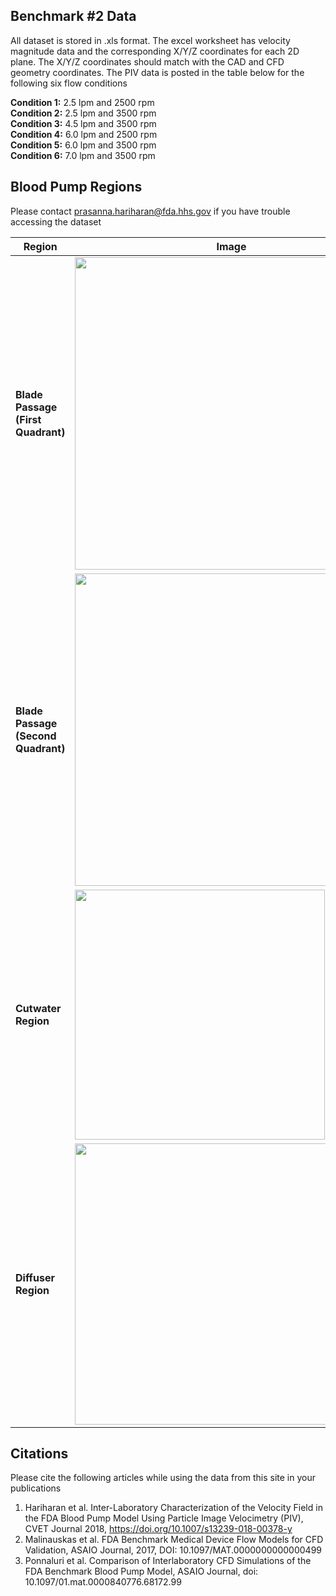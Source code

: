 ## Benchmark #2 Data
All dataset is stored in .xls format. The excel worksheet has velocity magnitude data and the corresponding X/Y/Z coordinates for each 2D plane. The X/Y/Z coordinates should match with the CAD and CFD geometry coordinates. The PIV data is posted in the table below for the following six flow conditions  

**Condition 1:**  2.5 lpm and 2500 rpm  
**Condition 2:**  2.5 lpm and 3500 rpm      
**Condition 3:**   4.5 lpm and 3500 rpm  
**Condition 4:**  6.0 lpm and 2500 rpm  
**Condition 5:**  6.0 lpm and 3500 rpm  
**Condition 6:** 7.0 lpm and 3500 rpm

## Blood Pump Regions  
Please contact prasanna.hariharan@fda.hhs.gov if you have trouble accessing the dataset 

| Region | Image | Data |
| ------------- | ------------- | ------------- |
|**Blade Passage (First Quadrant)**| <img src="https://github.com/OSEL-DAM/CFD-and-Blood-Damage-Benchmarks/assets/157423596/86d19457-987b-438e-8d2b-5cf02c29f456" width="500">   | [Condition 1](),   [Condition 2](),  [Condition 3](),  [Condition 4](),  [Condition 5](),  [Condition 6]()|
|**Blade Passage (Second Quadrant)** | <img src="https://github.com/OSEL-DAM/CFD-and-Blood-Damage-Benchmarks/assets/157423596/3b80a15e-e4dc-428a-b43b-0a74bced8cc8" width="500"> |[Condition 1](),   [Condition 2](),  [Condition 4](),  [Condition 5](),  [Condition 6]()|
|**Cutwater Region**| <img src="https://github.com/OSEL-DAM/CFD-and-Blood-Damage-Benchmarks/assets/157423596/06f62351-8f34-418c-8c57-1818f1aa1365" width="400">   | [Condition 5]() |
|**Diffuser Region** | <img src="https://github.com/OSEL-DAM/CFD-and-Blood-Damage-Benchmarks/assets/157423596/adb5b680-cabd-48fd-973a-e54bcf724ff8" width="450"> |[Condition 1](),   [Condition 2](),   [Condition 4](),  [Condition 5](),  [Condition 6]()|
  
## Citations
Please cite the following articles while using the data from this site in your publications  
1. Hariharan et al. Inter-Laboratory Characterization of the Velocity Field in the FDA Blood Pump Model Using Particle Image Velocimetry (PIV), CVET Journal 2018, https://doi.org/10.1007/s13239-018-00378-y  
2. Malinauskas et al. FDA Benchmark Medical Device Flow Models for CFD Validation, ASAIO Journal, 2017, DOI: 10.1097/MAT.0000000000000499  
3. Ponnaluri et al. Comparison of Interlaboratory CFD Simulations of the FDA Benchmark Blood Pump Model, ASAIO Journal, doi: 10.1097/01.mat.0000840776.68172.99  
